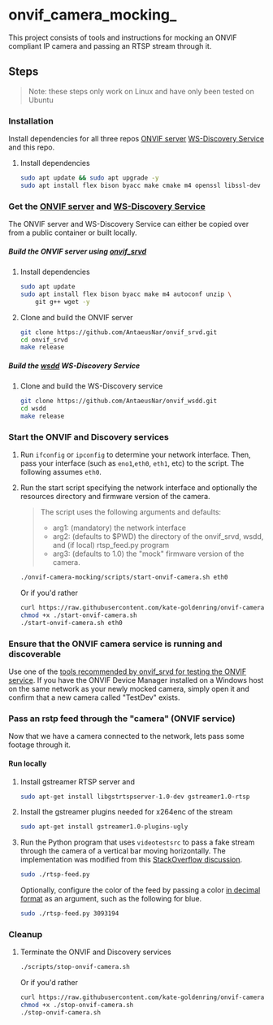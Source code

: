 # onvif_camera_mocking_
This project consists of tools and instructions for mocking an ONVIF compliant IP camera and passing an RTSP stream through it.

## Steps
> Note: these steps only work on Linux and have only been tested on Ubuntu

### Installation
Install dependencies for all three repos [ONVIF server]((https://github.com/AntaeusNar/onvif_srvd)) [WS-Discovery Service](https://github.com/AntaeusNar/onvif_wsdd) and this repo.
1. Install dependencies
    ```sh
    sudo apt update && sudo apt upgrade -y
    sudo apt install flex bison byacc make cmake m4 openssl libssl-dev zlib1g-dev libcrypto++8 libgstrtspserver-1.0-dev gstreamer1.0-rtsp gstreamer1.0-plugins-ugly -y
    ```

### Get the [ONVIF server]((https://github.com/AntaeusNar/onvif_srvd)) and [WS-Discovery Service](https://github.com/AntaeusNar/onvif_wsdd)
The ONVIF server and WS-Discovery Service can either be copied over from a public container or built locally.
##### Build the ONVIF server using [onvif_srvd](https://github.com/AntaeusNar/onvif_srvd)

1. Install dependencies
    ```sh
    sudo apt update
    sudo apt install flex bison byacc make m4 autoconf unzip \
        git g++ wget -y
    ```
1. Clone and build the ONVIF server

    ```sh
    git clone https://github.com/AntaeusNar/onvif_srvd.git
    cd onvif_srvd
    make release
    ```
##### Build the [wsdd](https://github.com/AntaeusNar/onvif_wsdd) WS-Discovery Service
1. Clone and build the WS-Discovery service
    ```sh
    git clone https://github.com/AntaeusNar/onvif_wsdd.git 
    cd wsdd
    make release
    ```
### Start the ONVIF and Discovery services
1. Run `ifconfig` or `ipconfig` to determine your network interface. Then, pass your interface (such as `eno1`,`eth0`, `eth1`, etc) to the script. The following assumes `eth0`.
1. Run the start script specifying the network interface and optionally the resources directory and firmware version of the camera.

    > The script uses the following arguments and defaults:
    > - arg1: (mandatory) the network interface
    > - arg2: (defaults to $PWD) the directory of the onvif_srvd, wsdd, and (if local) rtsp_feed.py program
    > - arg3: (defaults to 1.0) the "mock" firmware version of the camera.

    ```sh
    ./onvif-camera-mocking/scripts/start-onvif-camera.sh eth0
    ```
    Or if you'd rather 
    ```sh
    curl https://raw.githubusercontent.com/kate-goldenring/onvif-camera-mocking/main/scripts/start-onvif-camera.sh > ./start-onvif-camera.sh
    chmod +x ./start-onvif-camera.sh
    ./start-onvif-camera.sh eth0
    ```
### Ensure that the ONVIF camera service is running and discoverable 
Use one of the [tools recommended by onvif_srvd for testing the ONVIF service](https://github.com/AntaeusNar/onvif_srvd#testing). If you have the ONVIF Device Manager installed on a Windows host on the same network as your newly mocked camera, simply open it and confirm that a new camera called "TestDev" exists.

### Pass an rstp feed through the "camera" (ONVIF service) 
Now that we have a camera connected to the network, lets pass some footage through it.
#### Run locally
1. Install gstreamer RTSP server and
    ```sh
    sudo apt-get install libgstrtspserver-1.0-dev gstreamer1.0-rtsp 
    ```
1. Install the gstreamer plugins needed for x264enc of the stream
    ```sh
    sudo apt-get install gstreamer1.0-plugins-ugly
    ```
1. Run the Python program that uses `videotestsrc` to pass a fake stream through the camera of a vertical bar moving horizontally. The implementation was modified from this [StackOverflow discussion](https://stackoverflow.com/questions/59858898/how-to-convert-a-video-on-disk-to-a-rtsp-stream).
    ```sh
    sudo ./rtsp-feed.py
    ```

    Optionally, configure the color of the feed by passing a color [in decimal format](https://www.mathsisfun.com/hexadecimal-decimal-colors.html) as an argument, such as the following for blue.
    ```sh
    sudo ./rtsp-feed.py 3093194
    ```
### Cleanup
1. Terminate the ONVIF and Discovery services
    ```sh
    ./scripts/stop-onvif-camera.sh
    ```
    Or if you'd rather
    ```sh
    curl https://raw.githubusercontent.com/kate-goldenring/onvif-camera-mocking/main/scripts/stop-onvif-camera.sh > ./stop-onvif-camera.sh
    chmod +x ./stop-onvif-camera.sh
    ./stop-onvif-camera.sh
    ```